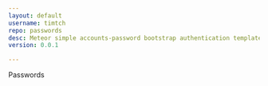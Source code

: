 ```yaml
---
layout: default
username: timtch
repo: passwords
desc: Meteor simple accounts-password bootstrap authentication templates.
version: 0.0.1

---
```



Passwords 

